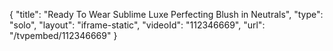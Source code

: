 {
    "title": "Ready To Wear Sublime Luxe Perfecting Blush in Neutrals",
    "type": "solo",
    "layout": "iframe-static",
    "videoId": "112346669",
    "url": "\/tvpembed\/112346669"
}